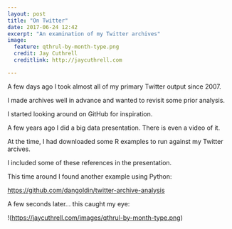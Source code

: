 ```yaml
---
layout: post
title: "On Twitter"
date: 2017-06-24 12:42
excerpt: "An examination of my Twitter archives"
image:
  feature: qthrul-by-month-type.png 
  credit: Jay Cuthrell
  creditlink: http://jaycuthrell.com

---
```


A few days ago I took almost all of my primary Twitter output since 2007.

I made archives well in advance and wanted to revisit some prior analysis.

I started looking around on GitHub for inspiration. 

A few years ago I did a big data presentation. There is even a video of it.

At the time, I had downloaded some R examples to run against my Twitter arcives.

I included some of these references in the presentation.

This time around I found another example using Python:

https://github.com/dangoldin/twitter-archive-analysis

A few seconds later... this caught my eye:

!(https://jaycuthrell.com/images/qthrul-by-month-type.png)
